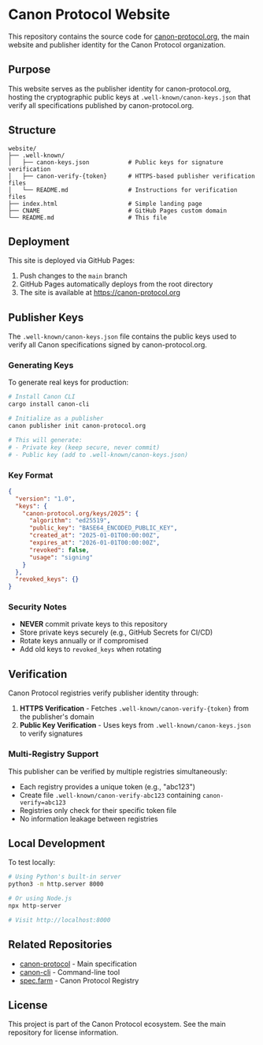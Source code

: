 # Canon Protocol Website

This repository contains the source code for [canon-protocol.org](https://canon-protocol.org), the main website and publisher identity for the Canon Protocol organization.

## Purpose

This website serves as the publisher identity for canon-protocol.org, hosting the cryptographic public keys at `.well-known/canon-keys.json` that verify all specifications published by canon-protocol.org.

## Structure

```
website/
├── .well-known/
│   ├── canon-keys.json           # Public keys for signature verification
│   ├── canon-verify-{token}      # HTTPS-based publisher verification files
│   └── README.md                 # Instructions for verification files
├── index.html                    # Simple landing page
├── CNAME                         # GitHub Pages custom domain
└── README.md                     # This file
```

## Deployment

This site is deployed via GitHub Pages:

1. Push changes to the `main` branch
2. GitHub Pages automatically deploys from the root directory
3. The site is available at https://canon-protocol.org

## Publisher Keys

The `.well-known/canon-keys.json` file contains the public keys used to verify all Canon specifications signed by canon-protocol.org.

### Generating Keys

To generate real keys for production:

```bash
# Install Canon CLI
cargo install canon-cli

# Initialize as a publisher
canon publisher init canon-protocol.org

# This will generate:
# - Private key (keep secure, never commit)
# - Public key (add to .well-known/canon-keys.json)
```

### Key Format

```json
{
  "version": "1.0",
  "keys": {
    "canon-protocol.org/keys/2025": {
      "algorithm": "ed25519",
      "public_key": "BASE64_ENCODED_PUBLIC_KEY",
      "created_at": "2025-01-01T00:00:00Z",
      "expires_at": "2026-01-01T00:00:00Z",
      "revoked": false,
      "usage": "signing"
    }
  },
  "revoked_keys": {}
}
```

### Security Notes

- **NEVER** commit private keys to this repository
- Store private keys securely (e.g., GitHub Secrets for CI/CD)
- Rotate keys annually or if compromised
- Add old keys to `revoked_keys` when rotating

## Verification

Canon Protocol registries verify publisher identity through:

1. **HTTPS Verification** - Fetches `.well-known/canon-verify-{token}` from the publisher's domain
2. **Public Key Verification** - Uses keys from `.well-known/canon-keys.json` to verify signatures

### Multi-Registry Support

This publisher can be verified by multiple registries simultaneously:
- Each registry provides a unique token (e.g., "abc123")
- Create file `.well-known/canon-verify-abc123` containing `canon-verify=abc123`
- Registries only check for their specific token file
- No information leakage between registries

## Local Development

To test locally:

```bash
# Using Python's built-in server
python3 -m http.server 8000

# Or using Node.js
npx http-server

# Visit http://localhost:8000
```

## Related Repositories

- [canon-protocol](https://github.com/canon-protocol/canon-protocol) - Main specification
- [canon-cli](https://github.com/canon-protocol/canon-cli) - Command-line tool
- [spec.farm](https://github.com/canon-protocol/spec.farm) - Canon Protocol Registry

## License

This project is part of the Canon Protocol ecosystem. See the main repository for license information.
